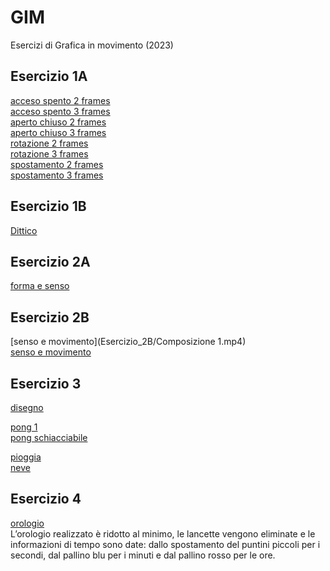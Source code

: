 # GIM
Esercizi di Grafica in movimento (2023) 

## Esercizio 1A
[acceso spento 2 frames](Esercizio_1A/template/acceso_spento_2.html)<br>
[acceso spento 3 frames](Esercizio_1A/template/acceso_spento_3.html)<br>
[aperto chiuso 2 frames](Esercizio_1A/template/aperto_chiuso_2.html)<br>
[aperto chiuso 3 frames](Esercizio_1A/template/aperto_chiuso_3.html)<br>
[rotazione 2 frames](Esercizio_1A/template/rotazione_2.html)<br>
[rotazione 3 frames](Esercizio_1A/template/rotazione_3.html)<br>
[spostamento 2 frames](Esercizio_1A/template/spostamento_2.html)<br>
[spostamento 3 frames](Esercizio_1A/template/spostamento_3.html)

## Esercizio 1B

[Dittico](Esercizio_1B/template/indexA.html)  


## Esercizio 2A
[forma e senso](Esercizio_2A/template/index.html)


## Esercizio 2B
[senso e movimento](Esercizio_2B/Composizione 1.mp4)<br> 
[senso e movimento](Esercizio_2B/movimento_forma)<br> 

## Esercizio 3
[disegno](Esercizio_3/Esercizio_3/1_disegno/index.html)  

[pong 1](Esercizio_3/Esercizio_3/2a_pong/index.html)<br> 
[pong schiacciabile](Esercizio_3/Esercizio_3/2b_pong/index.html)

[pioggia](Esercizio_3/Esercizio_3/3_pioggia/index.html)  
[neve](Esercizio_3/Esercizio_3/4_neve/index.html)


## Esercizio 4
[orologio](Esercizio_4/Orologio_1/index.html)<br> 
L’orologio realizzato è ridotto al minimo, le lancette vengono eliminate e le informazioni di tempo sono date: dallo spostamento del puntini piccoli per i secondi, dal pallino blu per i minuti e dal pallino rosso per le ore.
